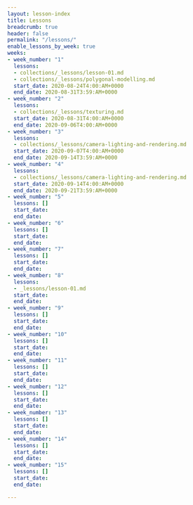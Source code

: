 ```yaml
---
layout: lesson-index
title: Lessons
breadcrumb: true
header: false
permalink: "/lessons/"
enable_lessons_by_week: true
weeks:
- week_number: "1"
  lessons:
  - collections/_lessons/lesson-01.md
  - collections/_lessons/polygonal-modelling.md
  start_date: 2020-08-24T4:00:AM+0000
  end_date: 2020-08-31T3:59:AM+0000
- week_number: "2"
  lessons:
  - collections/_lessons/texturing.md
  start_date: 2020-08-31T4:00:AM+0000
  end_date: 2020-09-06T4:00:AM+0000
- week_number: "3"
  lessons:
  - collections/_lessons/camera-lighting-and-rendering.md
  start_date: 2020-09-07T4:00:AM+0000
  end_date: 2020-09-14T3:59:AM+0000
- week_number: "4"
  lessons:
  - collections/_lessons/camera-lighting-and-rendering.md
  start_date: 2020-09-14T4:00:AM+0000
  end_date: 2020-09-21T3:59:AM+0000
- week_number: "5"
  lessons: []
  start_date: 
  end_date: 
- week_number: "6"
  lessons: []
  start_date: 
  end_date: 
- week_number: "7"
  lessons: []
  start_date: 
  end_date: 
- week_number: "8"
  lessons:
  - _lessons/lesson-01.md
  start_date: 
  end_date: 
- week_number: "9"
  lessons: []
  start_date: 
  end_date: 
- week_number: "10"
  lessons: []
  start_date: 
  end_date: 
- week_number: "11"
  lessons: []
  start_date: 
  end_date: 
- week_number: "12"
  lessons: []
  start_date: 
  end_date: 
- week_number: "13"
  lessons: []
  start_date: 
  end_date: 
- week_number: "14"
  lessons: []
  start_date: 
  end_date: 
- week_number: "15"
  lessons: []
  start_date: 
  end_date: 

---
```

